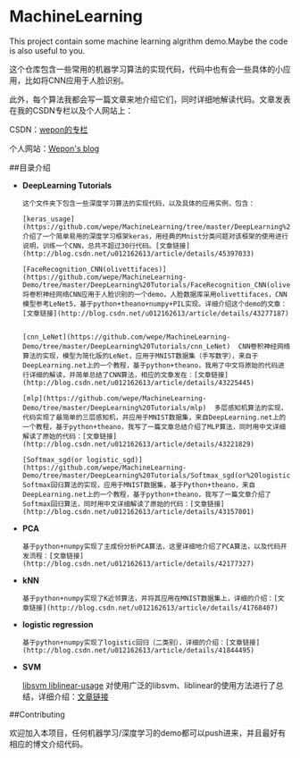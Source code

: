 MachineLearning
====================

This project contain some machine learning algrithm demo.Maybe the code is also useful to you.

这个仓库包含一些常用的机器学习算法的实现代码，代码中也有会一些具体的小应用，比如将CNN应用于人脸识别。

此外，每个算法我都会写一篇文章来地介绍它们，同时详细地解读代码。文章发表在我的CSDN专栏以及个人网站上：

CSDN：[wepon的专栏](http://blog.csdn.net/u012162613)

个人网站：[Wepon's blog](http://2hwp.com)


##目录介绍

- **DeepLearning Tutorials**

      这个文件夹下包含一些深度学习算法的实现代码，以及具体的应用实例，包含：
      
      [keras_usage](https://github.com/wepe/MachineLearning/tree/master/DeepLearning%20Tutorials/keras_usage) 介绍了一个简单易用的深度学习框架keras，用经典的Mnist分类问题对该框架的使用进行说明，训练一个CNN，总共不超过30行代码。[文章链接](http://blog.csdn.net/u012162613/article/details/45397033)

      [FaceRecognition_CNN(olivettifaces)](https://github.com/wepe/MachineLearning-Demo/tree/master/DeepLearning%20Tutorials/FaceRecognition_CNN(olivettifaces))
      将卷积神经网络CNN应用于人脸识别的一个demo，人脸数据库采用olivettifaces，CNN模型参考LeNet5，基于python+theano+numpy+PIL实现。详细介绍这个demo的文章：[文章链接](http://blog.csdn.net/u012162613/article/details/43277187)


      [cnn_LeNet](https://github.com/wepe/MachineLearning-Demo/tree/master/DeepLearning%20Tutorials/cnn_LeNet)  CNN卷积神经网络算法的实现，模型为简化版的LeNet，应用于MNIST数据集（手写数字），来自于DeepLearning.net上的一个教程，基于python+theano，我用了中文将原始的代码进行详细的解读，并简单总结了CNN算法，相应的文章发在：[文章链接](http://blog.csdn.net/u012162613/article/details/43225445)

      [mlp](https://github.com/wepe/MachineLearning-Demo/tree/master/DeepLearning%20Tutorials/mlp)  多层感知机算法的实现，代码实现了最简单的三层感知机，并应用于MNIST数据集，来自DeepLearning.net上的一个教程，基于python+theano，我写了一篇文章总结介绍了MLP算法，同时用中文详细解读了原始的代码：[文章链接](http://blog.csdn.net/u012162613/article/details/43221829)

      [Softmax_sgd(or logistic_sgd)](https://github.com/wepe/MachineLearning-Demo/tree/master/DeepLearning%20Tutorials/Softmax_sgd(or%20logistic_sgd)) Softmax回归算法的实现，应用于MNIST数据集，基于Python+theano，来自DeepLearning.net上的一个教程，基于python+theano，我写了一篇文章介绍了Softmax回归算法，同时用中文详细解读了原始的代码：[文章链接](http://blog.csdn.net/u012162613/article/details/43157801)

- **PCA**

      基于python+numpy实现了主成份分析PCA算法，这里详细地介绍了PCA算法，以及代码开发流程：[文章链接](http://blog.csdn.net/u012162613/article/details/42177327)

- **kNN**
      
      基于python+numpy实现了K近邻算法，并将其应用在MNIST数据集上，详细的介绍：[文章链接](http://blog.csdn.net/u012162613/article/details/41768407)

- **logistic regression**

      基于python+numpy实现了logistic回归（二类别），详细的介绍：[文章链接](http://blog.csdn.net/u012162613/article/details/41844495)
     
- **SVM**    

	[libsvm liblinear-usage](https://github.com/wepe/MachineLearning/tree/master/SVM/libsvm%20liblinear-usage) 对使用广泛的libsvm、liblinear的使用方法进行了总结，详细介绍：[文章链接](http://blog.csdn.net/u012162613/article/details/45206813)

##Contributing

欢迎加入本项目，任何机器学习/深度学习的demo都可以push进来，并且最好有相应的博文介绍代码。
 
